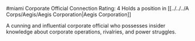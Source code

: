 #miami 
Corporate Official
Connection Rating: 4
Holds a position in [[../../../A Corps/Aegis/Aegis Corporation|Aegis Corporation]]

A cunning and influential corporate official who possesses insider knowledge about corporate operations, rivalries, and power struggles.